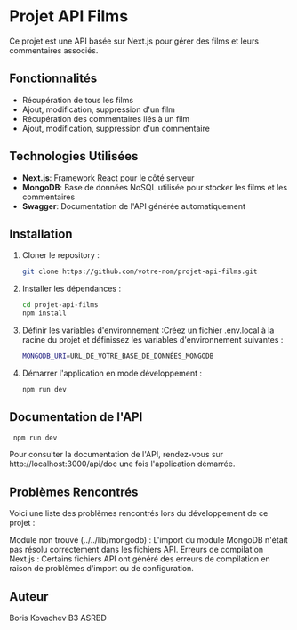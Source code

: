 # Projet API Films

Ce projet est une API basée sur Next.js pour gérer des films et leurs commentaires associés.

## Fonctionnalités

- Récupération de tous les films
- Ajout, modification, suppression d'un film
- Récupération des commentaires liés à un film
- Ajout, modification, suppression d'un commentaire

## Technologies Utilisées

- **Next.js**: Framework React pour le côté serveur
- **MongoDB**: Base de données NoSQL utilisée pour stocker les films et les commentaires
- **Swagger**: Documentation de l'API générée automatiquement

## Installation

1. Cloner le repository :

   ```bash
   git clone https://github.com/votre-nom/projet-api-films.git

1. Installer les dépendances :

   ```bash
   cd projet-api-films
   npm install

1. Définir les variables d'environnement :Créez un fichier .env.local à la racine du projet et définissez les variables d'environnement suivantes :

   ```bash
   MONGODB_URI=URL_DE_VOTRE_BASE_DE_DONNÉES_MONGODB

1. Démarrer l'application en mode développement :

   ```bash
   npm run dev

## Documentation de l'API
   ```bash
    npm run dev
   ```
Pour consulter la documentation de l'API, rendez-vous sur http://localhost:3000/api/doc une fois l'application démarrée.

## Problèmes Rencontrés
Voici une liste des problèmes rencontrés lors du développement de ce projet :

Module non trouvé (../../lib/mongodb) : L'import du module MongoDB n'était pas résolu correctement dans les fichiers API.
Erreurs de compilation Next.js : Certains fichiers API ont généré des erreurs de compilation en raison de problèmes d'import ou de configuration.

## Auteur
Boris Kovachev B3 ASRBD
